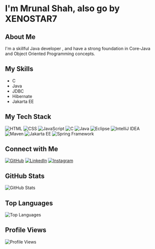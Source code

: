 # I'm Mrunal Shah, also go by XENOSTAR7

## About Me
I'm a skillful Java developer , and have a strong foundation in Core-Java and Object Oriented Programming concepts.

## My Skills
- C
- Java
- JDBC
- Hibernate
- Jakarta EE



## My Tech Stack
![HTML](https://img.shields.io/badge/HTML5-E34F26?style=for-the-badge&logo=html5&logoColor=white)
![CSS](https://img.shields.io/badge/CSS3-1572B6?style=for-the-badge&logo=css3&logoColor=white)
![JavaScript](https://img.shields.io/badge/JavaScript-F7DF1E?style=for-the-badge&logo=javascript&logoColor=black)
![C](https://img.shields.io/badge/C-00599C?style=for-the-badge&logo=c&logoColor=white)
![Java](https://img.shields.io/badge/Java-ED8B00?style=for-the-badge&logo=java&logoColor=white)
![Eclipse](https://img.shields.io/badge/Eclipse-2C2255?style=for-the-badge&logo=eclipse&logoColor=white)
![IntelliJ IDEA](https://img.shields.io/badge/IntelliJ-000000?style=for-the-badge&logo=intellij%20idea&logoColor=white)
![Maven](https://img.shields.io/badge/Apache_Maven-C71A36?style=for-the-badge&logo=apache%20maven&logoColor=white)
![Jakarta EE](https://img.shields.io/badge/JakartaEE-007396?style=for-the-badge&logo=jakarta%20ee&logoColor=white)
![Spring Framework](https://img.shields.io/badge/Spring-6DB33F?style=for-the-badge&logo=spring&logoColor=white)



## Connect with Me
[![GitHub](https://img.shields.io/badge/GitHub-100000?style=for-the-badge&logo=github&logoColor=white)](https://github.com/yourusername)
[![LinkedIn](https://img.shields.io/badge/LinkedIn-0077B5?style=for-the-badge&logo=linkedin&logoColor=white)](https://www.linkedin.com/in/yourprofile)
[![Instagram](https://img.shields.io/badge/Instagram-E4405F?style=for-the-badge&logo=instagram&logoColor=white)](https://www.instagram.com/yourusername)


## GitHub Stats
![GitHub Stats](https://github-readme-stats.vercel.app/api?username=Mrunal-Shah7&show_icons=true&theme=blue-green)

## Top Languages
![Top Languages](https://github-readme-stats.vercel.app/api/top-langs/?username=Mrunal-Shah7&layout=compact&theme=blue-green)

## Profile Views
![Profile Views](https://komarev.com/ghpvc/?username=Mrunal-Shah7&color=purple&style=flat-square)
